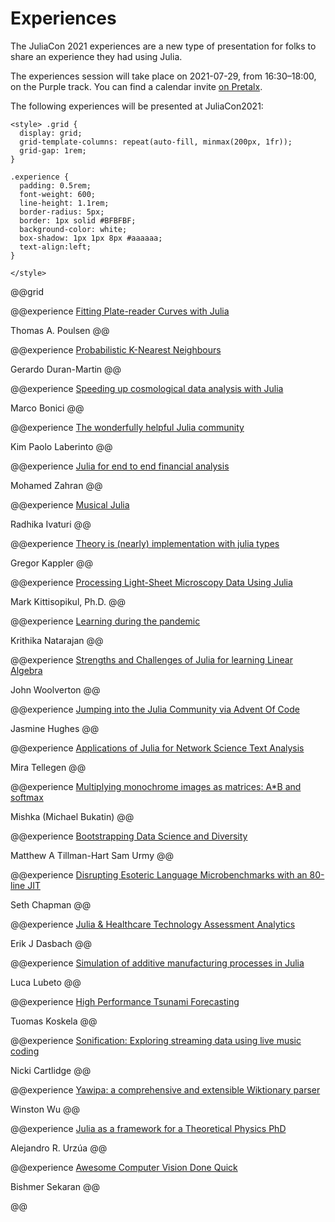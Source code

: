 # Experiences

The JuliaCon 2021 experiences are a new type of presentation for folks to share an experience they had using Julia.

The experiences session will take place on 2021-07-29, from 16:30–18:00, on the Purple track. You can find a calendar invite [on Pretalx](https://pretalx.com/juliacon2021/talk/MAUPF9/).

The following experiences will be presented at JuliaCon2021:
~~~
<style> .grid {
  display: grid;
  grid-template-columns: repeat(auto-fill, minmax(200px, 1fr));
  grid-gap: 1rem;
}

.experience {
  padding: 0.5rem;
  font-weight: 600;
  line-height: 1.1rem;
  border-radius: 5px;
  border: 1px solid #BFBFBF;
  background-color: white;
  box-shadow: 1px 1px 8px #aaaaaa;
  text-align:left;
}

</style>
~~~

@@grid

@@experience
[Fitting Plate-reader Curves with Julia](https://pretalx.com/juliacon2021/talk/7VNJWV/)

Thomas A. Poulsen
@@

@@experience
[Probabilistic K-Nearest Neighbours](https://pretalx.com/juliacon2021/talk/7WWKSK/)

Gerardo Duran-Martin
@@

@@experience
[Speeding up cosmological data analysis with Julia](https://pretalx.com/juliacon2021/talk/8ATSN3/)

Marco Bonici
@@

@@experience
[The wonderfully helpful Julia community](https://pretalx.com/juliacon2021/talk/8KCB3E/)

Kim Paolo Laberinto
@@

@@experience
[Julia for end to end financial analysis](https://pretalx.com/juliacon2021/talk/BYW9KR/)

Mohamed Zahran
@@

@@experience
[Musical Julia](https://pretalx.com/juliacon2021/talk/CMPNPF/)

Radhika Ivaturi
@@

@@experience
[Theory is (nearly) implementation with julia types](https://pretalx.com/juliacon2021/talk/CQ9F37/)

Gregor Kappler
@@

@@experience
[Processing Light-Sheet Microscopy Data Using Julia](https://pretalx.com/juliacon2021/talk/FRTBV8/)

Mark Kittisopikul, Ph.D.
@@

@@experience
[Learning during the pandemic](https://pretalx.com/juliacon2021/talk/KTDNM8/)

Krithika Natarajan
@@

@@experience
[Strengths and Challenges of Julia for learning Linear Algebra](https://pretalx.com/juliacon2021/talk/KWNMHU/)

John Woolverton
@@

@@experience
[Jumping into the Julia Community via Advent Of Code](https://pretalx.com/juliacon2021/talk/LNPMBP/)

Jasmine Hughes
@@

@@experience
[Applications of Julia for Network Science Text Analysis](https://pretalx.com/juliacon2021/talk/QNWEDW/)

Mira Tellegen
@@

@@experience
[Multiplying monochrome images as matrices: A*B and softmax](https://pretalx.com/juliacon2021/talk/BXEZAQ/)

Mishka (Michael Bukatin)
@@

@@experience
[Bootstrapping Data Science and Diversity](https://pretalx.com/juliacon2021/talk/R7G87P/)

Matthew A Tillman-Hart
Sam Urmy
@@

@@experience
[Disrupting Esoteric Language Microbenchmarks with an 80-line JIT](https://pretalx.com/juliacon2021/talk/TCBRVL/)

Seth Chapman
@@

@@experience
[Julia & Healthcare Technology Assessment Analytics](https://pretalx.com/juliacon2021/talk/TLGXCD/)

Erik J Dasbach
@@

@@experience
[Simulation of additive manufacturing processes in Julia](https://pretalx.com/juliacon2021/talk/TQ8GS3/)

Luca Lubeto
@@

@@experience
[High Performance Tsunami Forecasting](https://pretalx.com/juliacon2021/talk/WJTAME/)

Tuomas Koskela
@@

@@experience
[Sonification: Exploring streaming data using live music coding](https://pretalx.com/juliacon2021/talk/XKJKTB/)

Nicki Cartlidge
@@

@@experience
[Yawipa: a comprehensive and extensible Wiktionary parser](https://pretalx.com/juliacon2021/talk/XR9MLU/)

Winston Wu
@@

@@experience
[Julia as a framework for a Theoretical Physics PhD](https://pretalx.com/juliacon2021/talk/Y7ENBL/)

Alejandro R. Urzúa
@@

@@experience
[Awesome Computer Vision Done Quick](https://pretalx.com/juliacon2021/talk/ZHJ9SD/)

Bishmer Sekaran
@@

@@

